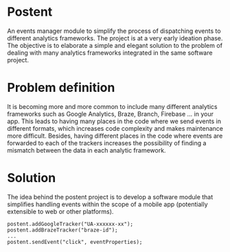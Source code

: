 # Postent
An events manager module to simplify the process of dispatching events to different analytics frameworks. The project is at a very early ideation phase. The objective is to elaborate a simple and elegant solution to the problem of dealing with many analytics frameworks integrated in the same software project.

# Problem definition
It is becoming more and more common to include many different analytics frameworks such as Google Analytics, Braze, Branch, Firebase ... in your app. This leads to having many places in the code where we send events in different formats, which increases code complexity and makes maintenance more difficult. Besides, having different places in the code where events are forwarded to each of the trackers increases the possibility of finding a mismatch between the data in each analytic framework.

# Solution
The idea behind the postent project is to develop a software module that simplifies handling events within the scope of a mobile app (potentially extensible to web or other platforms).
```
postent.addGoogleTracker("UA-xxxxxx-xx");
postent.addBrazeTracker("braze-id");
...
postent.sendEvent("click", eventProperties);
```
